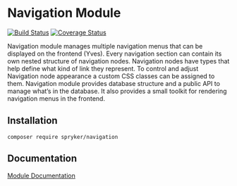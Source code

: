 # Navigation Module
[![Build Status](https://travis-ci.org/spryker/Navigation.svg)](https://travis-ci.org/spryker/Navigation)
[![Coverage Status](https://coveralls.io/repos/github/spryker/Navigation/badge.svg)](https://coveralls.io/github/spryker/Navigation)

Navigation module manages multiple navigation menus that can be displayed on the frontend (Yves). Every navigation section can contain its own nested structure of navigation nodes. Navigation nodes have types that help define what kind of link they represent. To control and adjust Navigation node appearance a custom CSS classes can be assigned to them. Navigation module provides database structure and a public API to manage what’s in the database. It also provides a small toolkit for rendering navigation menus in the frontend.

## Installation

```
composer require spryker/navigation
```

## Documentation

[Module Documentation](http://academy.spryker.com/developing_with_spryker/module_guide/yves_components/navigation/navigation.html)
